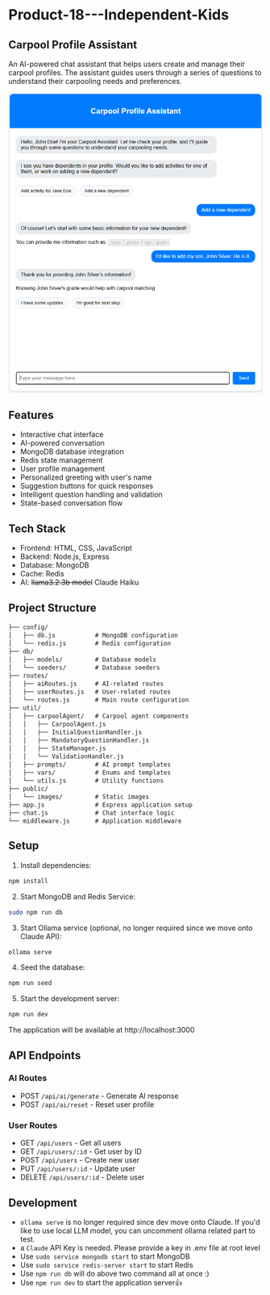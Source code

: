 # Product-18---Independent-Kids

## Carpool Profile Assistant
An AI-powered chat assistant that helps users create and manage their carpool profiles.
The assistant guides users through a series of questions to understand their carpooling needs and preferences.

![Chat Interface Screenshot](/public/images/chat-screenshot.png)

## Features

- Interactive chat interface
- AI-powered conversation
- MongoDB database integration
- Redis state management
- User profile management
- Personalized greeting with user's name
- Suggestion buttons for quick responses
- Intelligent question handling and validation
- State-based conversation flow

## Tech Stack

- Frontend: HTML, CSS, JavaScript
- Backend: Node.js, Express
- Database: MongoDB
- Cache: Redis
- AI: ~~llama3.2:3b model~~ Claude Haiku

## Project Structure

```
├── config/
│   ├── db.js           # MongoDB configuration
│   └── redis.js        # Redis configuration
├── db/
│   ├── models/         # Database models
│   └── seeders/        # Database seeders
├── routes/
│   ├── aiRoutes.js     # AI-related routes
│   ├── userRoutes.js   # User-related routes
│   └── routes.js       # Main route configuration
├── util/
│   ├── carpoolAgent/   # Carpool agent components
│   │   ├── CarpoolAgent.js
│   │   ├── InitialQuestionHandler.js
│   │   ├── MandatoryQuestionHandler.js
│   │   ├── StateManager.js
│   │   └── ValidationHandler.js
│   ├── prompts/        # AI prompt templates
│   ├── vars/           # Enums and templates
│   └── utils.js        # Utility functions
├── public/
│   └── images/         # Static images
├── app.js              # Express application setup
├── chat.js             # Chat interface logic
└── middleware.js       # Application middleware
```

## Setup

1. Install dependencies:
```bash
npm install
```

2. Start MongoDB and Redis Service:
```bash
sudo npm run db
```

3. Start Ollama service (optional, no longer required since we move onto Claude API):
```bash
ollama serve
```

4. Seed the database:
```bash
npm run seed
```

5. Start the development server:
```bash
npm run dev
```

The application will be available at http://localhost:3000

## API Endpoints

### AI Routes
- POST `/api/ai/generate` - Generate AI response
- POST `/api/ai/reset` - Reset user profile

### User Routes
- GET `/api/users` - Get all users
- GET `/api/users/:id` - Get user by ID
- POST `/api/users` - Create new user
- PUT `/api/users/:id` - Update user
- DELETE `/api/users/:id` - Delete user

## Development
- `ollama serve` is no longer required since dev move onto Claude. If you'd like to use local LLM model, you can uncomment ollama related part to test.
- a `Claude` API Key is needed. Please provide a key in .env file at root level
- Use `sudo service mongodb start` to start MongoDB
- Use `sudo service redis-server start` to start Redis
- Use `npm run db` will do above two command all at once :)
- Use `npm run dev` to start the application server👍
